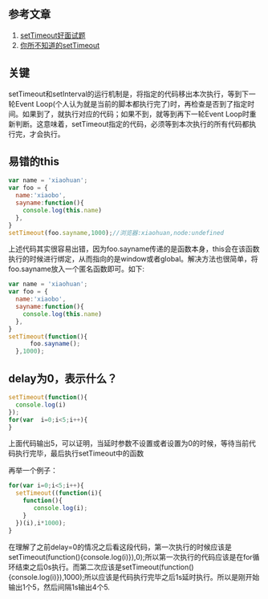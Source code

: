## 参考文章
1. [setTimeout好面试题](https://zhuanlan.zhihu.com/p/25407758)
2. [你所不知道的setTimeout](http://www.jeffjade.com/2016/01/10/2016-01-10-javacript-setTimeout/)

## 关键
setTimeout和setInterval的运行机制是，将指定的代码移出本次执行，等到下一轮Event Loop(个人认为就是当前的脚本都执行完了)时，再检查是否到了指定时间。如果到了，就执行对应的代码；如果不到，就等到再下一轮Event Loop时重新判断。这意味着，setTimeout指定的代码，必须等到本次执行的所有代码都执行完，才会执行。

## 易错的this

```js
var name = 'xiaohuan';
var foo = {
  name:'xiaobo',
  sayname:function(){
    console.log(this.name)
  },
}
setTimeout(foo.sayname,1000);//浏览器:xiaohuan,node:undefined
```

上述代码其实很容易出错，因为foo.sayname传递的是函数本身，this会在该函数执行的时候进行绑定，从而指向的是window或者global。解决方法也很简单，将foo.sayname放入一个匿名函数即可。如下:

```js
var name = 'xiaohuan';
var foo = {
  name:'xiaobo',
  sayname:function(){
    console.log(this.name)
  },
}
setTimeout(function(){
      foo.sayname();
  },1000);
```
## delay为0，表示什么？

```js
setTimeout(function(){
  console.log(i)
});
for(var  i=0;i<5;i++){
}
```

上面代码输出5，可以证明，当延时参数不设置或者设置为0的时候，等待当前代码执行完毕，最后执行setTimeout中的函数

再举一个例子：

```js
for(var i=0;i<5;i++){
  setTimeout((function(i){
    function(){
       console.log(i);
    }
  })(i),i*1000);
}
```

在理解了之前delay=0的情况之后看这段代码，第一次执行的时候应该是setTimeout(function(){console.log(i)}),0);所以第一次执行的代码应该是在for循环结束之后0s执行。而第二次应该是setTimeout(function(){console.log(i)}),1000);所以应该是代码执行完毕之后1s延时执行。所以是刚开始输出1个5，然后间隔1s输出4个5.
